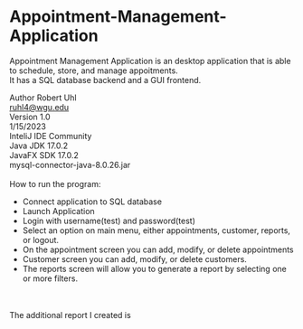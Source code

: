 # Appointment-Management-Application
Appointment Management Application is an desktop application that is able to schedule, store, and manage appoitments.<br /> 
It has a SQL database backend and a GUI frontend.<br /> 

Author Robert Uhl<br /> 
ruhl4@wgu.edu<br /> 
Version 1.0<br /> 
1/15/2023<br /> 
InteliJ IDE Community<br /> 
Java JDK 17.0.2<br /> 
JavaFX SDK 17.0.2<br /> 
mysql-connector-java-8.0.26.jar<br /> 
<br /> 
How to run the program:
- Connect application to SQL database
- Launch Application
- Login with username(test) and password(test)
- Select an option on main menu, either appointments, customer, reports, or logout.
- On the appointment screen you can add, modify, or delete appointments
- Customer screen you can add, modify, or delete customers.
- The reports screen will allow you to generate a report by selecting one or more filters.
<br /> 
<br /> 
The additional report I created is 
